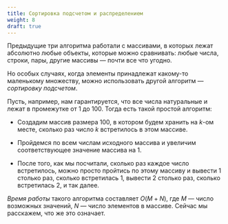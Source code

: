```yaml
---
title: Сортировка подсчетом и распределением
weight: 8
draft: true
---
```


Предыдущие три алгоритма работали с массивами, в которых лежат абсолютно любые объекты, которые можно сравнивать: любые числа, строки, пары, другие массивы — почти все что угодно.

Но особых случаях, когда элементы принадлежат какому-то маленькому множеству, можно использовать другой алгоритм — *сортировку подсчетом*.

Пусть, например, нам гарантируется, что все числа натуральные и лежат в промежутке от $1$ до $100$. Тогда есть такой простой алгоритм:

* Создадим массив размера $100$, в котором будем хранить на $k$-ом месте, сколько раз число $k$ встретилось в этом массиве.

* Пройдемся по всем числам исходного массива и увеличим соответствующее значение массива на $1$.

* После того, как мы посчитали, сколько раз каждое число встретилось, можно просто пройтись по этому массиву и вывести $1$ столько раз, сколько встретилась $1$, вывести $2$ столько раз, сколько встретилась $2$, и так далее.

*Время работы* такого алгоритма составляет $O(M+N)$, где $M$ — число возможных значений, $N$ — число элементов в массиве. Сейчас мы расскажем, что же это означает.